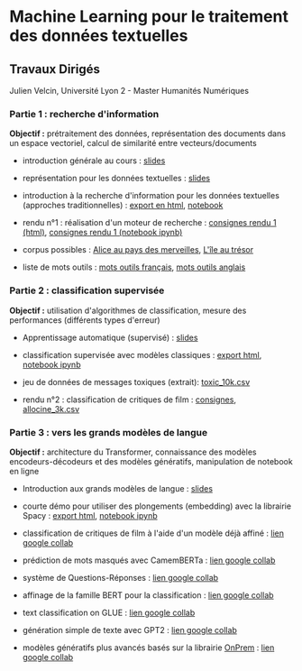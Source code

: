 # Machine Learning pour le traitement des données textuelles

## Travaux Dirigés

Julien Velcin, Université Lyon 2 - Master Humanités Numériques

### Partie 1 : recherche d'information

**Objectif :** prétraitement des données, représentation des documents dans un espace vectoriel, calcul de similarité entre vecteurs/documents

- introduction générale au cours : [slides](https://velcin.github.io/files/HN/introduction.pdf)

- représentation pour les données textuelles : [slides](https://velcin.github.io/files/HN/representation-textes.pdf)

- introduction à la recherche d'information pour les données textuelles (approches traditionnelles) : [export en html](https://velcin.github.io/files/HN/TD1_M2_HN.html), [notebook](https://velcin.github.io/files/HN/TD1_M2_HN.ipynb)

- rendu n°1 : réalisation d'un moteur de recherche : [consignes rendu 1 (html)](https://velcin.github.io/files/HN/rendu1-squelette.html), [consignes rendu 1 (notebook ipynb)](https://velcin.github.io/files/HN/rendu1-squelette.ipynb)

- corpus possibles : [Alice au pays des merveilles](https://velcin.github.io/files/HN/data/alice.txt), [L'île au trésor](https://velcin.github.io/files/HN/data/treasure.txt)

- liste de mots outils : [mots outils français](https://velcin.github.io/files/HN/stop/Stop-words-french.txt), [mots outils anglais](https://velcin.github.io/files/HN/stop/Stop-words-en.txt)

### Partie 2 : classification supervisée

**Objectif :** utilisation d'algorithmes de classification, mesure des performances (différents types d'erreur)

- Apprentissage automatique (supervisé) : [slides](https://velcin.github.io/files/HN/machine-learning.pdf)

- classification supervisée avec modèles classiques : [export html](https://velcin.github.io/files/HN/TD2_M2_HN.html), [notebook ipynb](https://velcin.github.io/files/HN/TD2_M2_HN.ipynb)

- jeu de données de messages toxiques (extrait): [toxic_10k.csv](https://velcin.github.io/files/HN/data/toxic_10k.csv)

- rendu n°2 : classification de critiques de film : [consignes](https://velcin.github.io/files/HN/rendu2-classification.html), [allocine_3k.csv](https://velcin.github.io/files/HN/data/allocine_3k.csv)

### Partie 3 : vers les grands modèles de langue

**Objectif :** architecture du Transformer, connaissance des modèles encodeurs-décodeurs et des modèles génératifs, manipulation de notebook en ligne

- Introduction aux grands modèles de langue : [slides](https://velcin.github.io/files/HN/LLMs.pdf)

- courte démo pour utiliser des plongements (embedding) avec la librairie Spacy : [export html](https://velcin.github.io/files/HN/TD3_M2_HN.html), [notebook ipynb](https://velcin.github.io/files/HN/TD3_M2_HN.ipynb)

- classification de critiques de film à l'aide d'un modèle déjà affiné : [lien google collab](https://colab.research.google.com/drive/17wdal6LOhU47fVQGwqUWQxJMliQK72Nk?usp=sharing)

- prédiction de mots masqués avec CamemBERTa : [lien google collab](https://colab.research.google.com/drive/1_79HH-HL94ctMgjv56qngdBoyw0q3_1P?usp=sharing)

- système de Questions-Réponses : [lien google collab](https://colab.research.google.com/drive/18mogNkH6ou2eAxquN43hJKxgjRx2KbpN?usp=sharing)

- affinage de la famille BERT pour la classification : [lien google collab](https://colab.research.google.com/drive/1p1_Jv-KtyG4tpAyzhGlNYiNCOafakAEA?usp=sharing)

- text classification on GLUE : [lien google collab](https://colab.research.google.com/github/huggingface/notebooks/blob/main/examples/text_classification-tf.ipynb#scrollTo=TlqNaB8jIrJW)

- génération simple de texte avec GPT2 : [lien google collab](https://colab.research.google.com/drive/1YAvRykmuNREzfiHTqc-O9qpEGumpbCUI?usp=sharing)

- modèles génératifs plus avancés basés sur la librairie [OnPrem](https://pypi.org/project/onprem/) : [lien google collab](https://colab.research.google.com/drive/1LVeacsQ9dmE1BVzwR3eTLukpeRIMmUqi?usp=sharing)